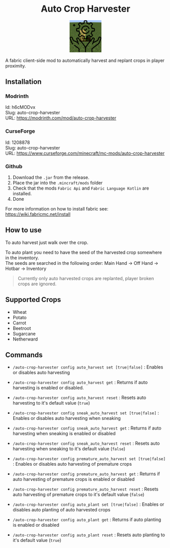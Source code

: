 <div align="center">
  <h1>Auto Crop Harvester</h1>
  <img src="resources/icon.png" width="20%" height="20%">
</div>

A fabric client-side mod to automatically harvest and replant crops in player proximity.

## Installation

### Modrinth

Id: h6cMODvx\
Slug: auto-crop-harvester\
URL: https://modrinth.com/mod/auto-crop-harvester

### CurseForge

Id: 1208878\
Slug: auto-crop-harvester\
URL: https://www.curseforge.com/minecraft/mc-mods/auto-crop-harvester

### Github

1. Download the `.jar` from the release.
2. Place the jar into the `.mincraft/mods` folder
3. Check that the mods `Fabric Api` and `Fabric Language Kotlin` are installed.
4. Done

For more information on how to install fabric see: https://wiki.fabricmc.net/install

## How to use

To auto harvest just walk over the crop.

To auto plant you need to have the seed of the harvested crop somewhere in the inventory.\
The seeds are searched in the following order: Main Hand -> Off Hand -> Hotbar -> Inventory
> Currently only auto harvested crops are replanted, player broken crops are ignored.

## Supported Crops

- Wheat
- Potato
- Carrot
- Beetroot
- Sugarcane
- Netherward

## Commands

- `/auto-crop-harvester config auto_harvest set [true|false]`
  : Enables or disables auto harvesting

- `/auto-crop-harvester config auto_harvest get`
  : Returns if auto harvesting is enabled or disabled.

- `/auto-crop-harvester config auto_harvest reset`
  : Resets auto harvesting to it's default value (`true`)

- `/auto-crop-harvester config sneak_auto_harvest set [true|false]`
  : Enables or disables auto harvesting when sneaking

- `/auto-crop-harvester config sneak_auto_harvest get`
  : Returns if auto harvesting when sneaking is enabled or disabled

- `/auto-crop-harvester config sneak_auto_harvest reset`
  : Resets auto harvesting when sneaking to it's default value (`false`)

- `/auto-crop-harvester config premature_auto_harvest set [true|false]`
  : Enables or disables auto harvesting of premature crops

- `/auto-crop-harvester config premature_auto_harvest get`
  : Returns if auto harvesting of premature crops is enabled or disabled

- `/auto-crop-harvester config premature_auto_harvest reset`
  : Resets auto harvesting of premature crops to it's default value (`false`)

- `/auto-crop-harvester config auto_plant set [true|false]`
  : Enables or disables auto planting of auto harvested crops

- `/auto-crop-harvester config auto_plant get`
  : Returns if auto planting is enabled or disabled

- `/auto-crop-harvester config auto_plant reset`
  : Resets auto planting to it's default value (`true`)
